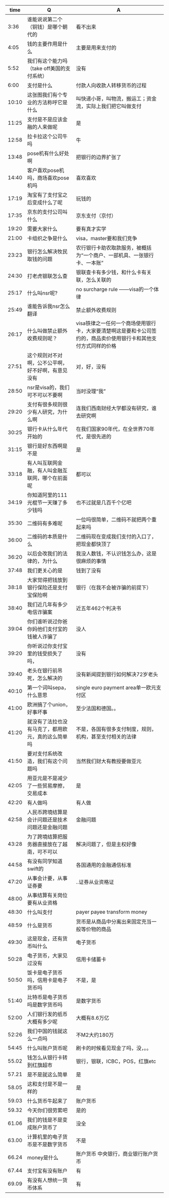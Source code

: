 time | Q |  A
-|-|-
3:36 | 谁能说说第二个（铜钱）是哪个朝代的 | 看不出来 | 
4:05 | 钱的主要作用是什么 | 主要是用来支付的 | 
5:52 | 我们有这个能力吗（take off美国的支付系统） | 没有 | 
6:00 | 支付是什么 | 付款人向收款人转移货币的过程 | 
10:10 | 这张图我们有个专业的方法称呼它是什么 | 叫快递小哥，叫物流，搬运工；资金流，实际上我们把它叫做支付 | 
11:25 | 支付是不是应该金融的人来做呢 | 是 | 
12:58 | 拉卡拉这个公司牛吗 | 牛 | 
13:48 | pose机有什么好处啊 | 把银行的边界扩张了 | 
14:40 | 客户喜欢pose机吗，商场喜欢pose机吗 | 喜欢喜欢 | 
17:19 | 淘宝有了支付宝之后变成什么了呢 | 玩钱的 | 
17:35 | 京东的支付公司叫什么 | 京东支付（京付） | 
19:20 | 需要大家什么 | 要有真才实学 | 
21:00 | 卡组织之争是什么 | visa，master要和我们竞争 | 
23:23 | 银行怎么解决牧民取钱的问题 | 农行银行卡助农取款服务，被概括为“一个商户、一部机具、一张银行卡、一本账” | 
24:30 | 打老虎银联怎么查 | 银联查卡有多少钱，和什么卡有关联，怎么关联的 | 
25:17 | 什么叫nsr呢? | no surcharge rule ——visa的一个体律 | 
25:49 | 谁能告诉我nsr怎么翻译 | 禁止额外收费规则 | 
26:17 | 什么叫做禁止额外收费规则呢？ | visa铁律之一任何一个商场使用银行卡，大家要清楚啊这是要和卡公司签约的，商品卖价使用银行卡和其他支付方式同样的价格 | 
27:51 | 这个规则对不对啊，公不公平啊，好不好啊，有意见没有 | 对，好，没有 | 
28:50 | nsr是visa的，我们可不可以不要啊 | 当时没理“我” | 
29:20 | 支付有很多规则很少有人研究，为什么啊 | 连我们西南财经大学都没有研究，谁去研究啊 | 
30:25 | 银行卡从什么年代开始的 | 在我们国家90年代，在全世界70年代，是很先进的 | 
31:15 | 银行是好东西啊是不是 | 是 | 
33:18 | 有人叫互联网金融，有人叫金融互联网，哪个在前面呢 | 都可以 | 
34:19 | 你知道阿里的111光棍节一天赚了多少钱吗 | 也不过就是几百千个亿吧 | 
35:30 | 二维码有多难呢 | 一位吗很简单，二维码不就把两个重起来吗 | 
36:00 | 二维码的本质是什么 | 二维码现在变成我们支付的入口了，把现金都快顶了 | 
36:20 | 以后会改我们的法律的，为什么 | 我没人数钱，不认识钱怎么办，这是很麻烦的事情 | 
37:48 | 我们更关心的是 | 钱到了没有 | 
38:18 | 大家觉得把钱放到银行保险还是支付宝保险啊 | 银行（在我不会被诈骗的前提下） | 
38:40 | 我们近几年有多少电信诈骗案 | 近五年462个判决书 | 
39:04 | 你们谁听说过你爸你妈他们支付宝的钱被人诈骗了 | 没人 | 
39:20 | 你听说过你支付宝里的钱受损失了吗， | 没有 | 
39:40 | 老头在银行前吊死，怎么解决的 | 没有新闻提到银行如何解决72岁老头 | 
40:10 | 第一个词叫sepa，什么意思 | single euro payment area单一欧元支付区 | 
41:00 | 欧洲搞了个union，好事坏事 | 至少法国和德国。。 | 
41:20 | 就没有了法拉也没有马克了，都用欧元，真的这么简单吗 | 不是，各国有很多支付制度，规则，机构，甚至支付相关的法律 | 
41:50 | 要对支付系统改造，我们有这个问题吗 | 当然我们财大有教授要做亚元 | 
42:05 | 用亚元是不是减少了一些贸易摩擦，交易成本 | 是 | 
42:20 | 有人做吗 | 有人做 | 
42:58 | 人民币跨境结算是会计问题还是技术问题还是金融问题 | 金融问题 | 
43:28 | 为了跨境结算把服务器直接放在了越南，可不可以 | 解决问题了，但是主权好像 | 
44:58 | 有没有同学知道swift的 | 各国通用的金融通信标准 | 
47:20 | 从事会计要，从事证券要 | ..证券从业资格证 | 
48:00 | 从事结算有关岗位要有从业资格 |  | 
48:30 | 什么叫支付 | payer payee transform money | 
48:59 | 什么是货币 |  货币是从商品中分离出来固定充当一般等价物的商品 | 
49:30 | 这是现金，还有货币叫什么 | 电子货币 | 
50:28 | 电子货币，大家见过没有 | 信用卡储蓄卡 | 
50:50 | 饭卡是电子货币吗，信用卡是电子货币吗 | 不是，是 | 
51:40 | 比特币是电子货币吗是数字货币吗 | 是数字货币 | 
52:00 | 人们银行发的纸币大概有多少呢 | 大概有8.6万亿 | 
52:26 | 我们中国的钱就这么一点吗 | 不M2大约180万 | 
54:45 | 什么叫账户货币呢 | 刷卡的时候看见现金了吗，没，。。 |
55.02 | 钱怎么从银行卡转到红旗超市 | 银行，银联，ICBC，POS，红旗etc |
57.21 | 是不是就这么简单 | 是 |
58.05 | 这和支付是不是一样的 | 是 |
59.03 | 什么货币牛起来了 | 账户货币 |
59.32 | 今天你们很劳累吧 | 是的 |
61.06 | 我们的钱是不是变成账户货币了 | 没全 |
63.00 | 计算机里的电子货币是不是数字货币 | 不是 |
66.24 | money是什么 | 账户货币 中央银行，商业银行账户货币 |
67.44 | 支付宝有没有账户 | 有 |
69.09 | 有没有人想统一货币体系 | 有 |
